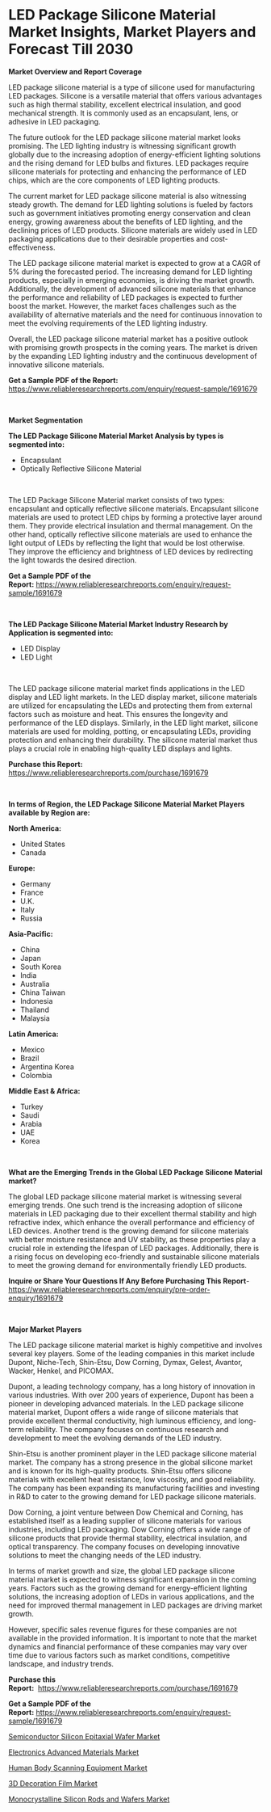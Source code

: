 <p><h1>LED Package Silicone Material Market Insights, Market Players and Forecast Till 2030</h1></p><p><strong>Market Overview and Report Coverage</strong></p>
<p><p>LED package silicone material is a type of silicone used for manufacturing LED packages. Silicone is a versatile material that offers various advantages such as high thermal stability, excellent electrical insulation, and good mechanical strength. It is commonly used as an encapsulant, lens, or adhesive in LED packaging.</p><p>The future outlook for the LED package silicone material market looks promising. The LED lighting industry is witnessing significant growth globally due to the increasing adoption of energy-efficient lighting solutions and the rising demand for LED bulbs and fixtures. LED packages require silicone materials for protecting and enhancing the performance of LED chips, which are the core components of LED lighting products.</p><p>The current market for LED package silicone material is also witnessing steady growth. The demand for LED lighting solutions is fueled by factors such as government initiatives promoting energy conservation and clean energy, growing awareness about the benefits of LED lighting, and the declining prices of LED products. Silicone materials are widely used in LED packaging applications due to their desirable properties and cost-effectiveness.</p><p>The LED package silicone material market is expected to grow at a CAGR of 5% during the forecasted period. The increasing demand for LED lighting products, especially in emerging economies, is driving the market growth. Additionally, the development of advanced silicone materials that enhance the performance and reliability of LED packages is expected to further boost the market. However, the market faces challenges such as the availability of alternative materials and the need for continuous innovation to meet the evolving requirements of the LED lighting industry.</p><p>Overall, the LED package silicone material market has a positive outlook with promising growth prospects in the coming years. The market is driven by the expanding LED lighting industry and the continuous development of innovative silicone materials.</p></p>
<p><strong>Get a Sample PDF of the Report:</strong> <a href="https://www.reliableresearchreports.com/enquiry/request-sample/1691679">https://www.reliableresearchreports.com/enquiry/request-sample/1691679</a></p>
<p>&nbsp;</p>
<p><strong>Market Segmentation</strong></p>
<p><strong>The LED Package Silicone Material Market Analysis by types is segmented into:</strong></p>
<p><ul><li>Encapsulant</li><li>Optically Reflective Silicone Material</li></ul></p>
<p>&nbsp;</p>
<p><p>The LED Package Silicone Material market consists of two types: encapsulant and optically reflective silicone materials. Encapsulant silicone materials are used to protect LED chips by forming a protective layer around them. They provide electrical insulation and thermal management. On the other hand, optically reflective silicone materials are used to enhance the light output of LEDs by reflecting the light that would be lost otherwise. They improve the efficiency and brightness of LED devices by redirecting the light towards the desired direction.</p></p>
<p><strong>Get a Sample PDF of the Report:</strong>&nbsp;<a href="https://www.reliableresearchreports.com/enquiry/request-sample/1691679">https://www.reliableresearchreports.com/enquiry/request-sample/1691679</a></p>
<p>&nbsp;</p>
<p><strong>The LED Package Silicone Material Market Industry Research by Application is segmented into:</strong></p>
<p><ul><li>LED Display</li><li>LED Light</li></ul></p>
<p>&nbsp;</p>
<p><p>The LED package silicone material market finds applications in the LED display and LED light markets. In the LED display market, silicone materials are utilized for encapsulating the LEDs and protecting them from external factors such as moisture and heat. This ensures the longevity and performance of the LED displays. Similarly, in the LED light market, silicone materials are used for molding, potting, or encapsulating LEDs, providing protection and enhancing their durability. The silicone material market thus plays a crucial role in enabling high-quality LED displays and lights.</p></p>
<p><strong>Purchase this Report:</strong>&nbsp; <a href="https://www.reliableresearchreports.com/purchase/1691679">https://www.reliableresearchreports.com/purchase/1691679</a></p>
<p>&nbsp;</p>
<p><strong>In terms of Region, the LED Package Silicone Material Market Players available by Region are:</strong></p>
<p>
    <p> <strong> North America: </strong>
        <ul>
            <li>United States</li>
            <li>Canada</li>
        </ul>
        </p> 
    <p> <strong> Europe: </strong>
        <ul>
            <li>Germany</li>
            <li>France</li>
            <li>U.K.</li>
            <li>Italy</li>
            <li>Russia</li>
        </ul>
        </p> 
    <p> <strong> Asia-Pacific: </strong>
        <ul>
            <li>China</li>
            <li>Japan</li>
            <li>South Korea</li>
            <li>India</li>
            <li>Australia</li>
            <li>China Taiwan</li>
            <li>Indonesia</li>
            <li>Thailand</li>
            <li>Malaysia</li>
        </ul>
        </p> 
    <p> <strong> Latin America: </strong>
        <ul>
            <li>Mexico</li>
            <li>Brazil</li>
            <li>Argentina Korea</li>
            <li>Colombia</li>
        </ul>
        </p> 
    <p> <strong> Middle East & Africa: </strong>
        <ul>
            <li>Turkey</li>
            <li>Saudi</li>
            <li>Arabia</li>
            <li>UAE</li>
            <li>Korea</li>
        </ul>
    </p>
    </p>
<p>&nbsp;</p>
<p><strong>What are the Emerging Trends in the Global LED Package Silicone Material market?</strong></p>
<p><p>The global LED package silicone material market is witnessing several emerging trends. One such trend is the increasing adoption of silicone materials in LED packaging due to their excellent thermal stability and high refractive index, which enhance the overall performance and efficiency of LED devices. Another trend is the growing demand for silicone materials with better moisture resistance and UV stability, as these properties play a crucial role in extending the lifespan of LED packages. Additionally, there is a rising focus on developing eco-friendly and sustainable silicone materials to meet the growing demand for environmentally friendly LED products.</p></p>
<p><strong>Inquire or Share Your Questions If Any Before Purchasing This Report</strong>- <a href="https://www.reliableresearchreports.com/enquiry/pre-order-enquiry/1691679">https://www.reliableresearchreports.com/enquiry/pre-order-enquiry/1691679</a></p>
<p>&nbsp;</p>
<p><strong>Major Market Players</strong></p>
<p><p>The LED package silicone material market is highly competitive and involves several key players. Some of the leading companies in this market include Dupont, Niche-Tech, Shin-Etsu, Dow Corning, Dymax, Gelest, Avantor, Wacker, Henkel, and PICOMAX.</p><p>Dupont, a leading technology company, has a long history of innovation in various industries. With over 200 years of experience, Dupont has been a pioneer in developing advanced materials. In the LED package silicone material market, Dupont offers a wide range of silicone materials that provide excellent thermal conductivity, high luminous efficiency, and long-term reliability. The company focuses on continuous research and development to meet the evolving demands of the LED industry.</p><p>Shin-Etsu is another prominent player in the LED package silicone material market. The company has a strong presence in the global silicone market and is known for its high-quality products. Shin-Etsu offers silicone materials with excellent heat resistance, low viscosity, and good reliability. The company has been expanding its manufacturing facilities and investing in R&D to cater to the growing demand for LED package silicone materials.</p><p>Dow Corning, a joint venture between Dow Chemical and Corning, has established itself as a leading supplier of silicone materials for various industries, including LED packaging. Dow Corning offers a wide range of silicone products that provide thermal stability, electrical insulation, and optical transparency. The company focuses on developing innovative solutions to meet the changing needs of the LED industry.</p><p>In terms of market growth and size, the global LED package silicone material market is expected to witness significant expansion in the coming years. Factors such as the growing demand for energy-efficient lighting solutions, the increasing adoption of LEDs in various applications, and the need for improved thermal management in LED packages are driving market growth.</p><p>However, specific sales revenue figures for these companies are not available in the provided information. It is important to note that the market dynamics and financial performance of these companies may vary over time due to various factors such as market conditions, competitive landscape, and industry trends.</p></p>
<p><strong>Purchase this Report:</strong>&nbsp;&nbsp;<a href="https://www.reliableresearchreports.com/purchase/1691679">https://www.reliableresearchreports.com/purchase/1691679</a></p>
<p></p>
<p><strong>Get a Sample PDF of the Report:</strong>&nbsp;<a href="https://www.reliableresearchreports.com/enquiry/request-sample/1691679">https://www.reliableresearchreports.com/enquiry/request-sample/1691679</a></p>
<p><p><a href="https://medium.com/@adeafrashri2022/semiconductor-silicon-epitaxial-wafer-market-analysis-and-sze-forecasted-for-period-from-2023-to-2815972836ca">Semiconductor Silicon Epitaxial Wafer Market</a></p><p><a href="https://github.com/RickHolmes3/Market-Research-Report-List-1/blob/main/electronics-advanced-materials-market.md">Electronics Advanced Materials Market</a></p><p><a href="https://www.linkedin.com/pulse/human-body-scanning-equipment-market-research-report-unlocks-ngdae/">Human Body Scanning Equipment Market</a></p><p><a href="https://www.linkedin.com/pulse/3d-decoration-film-market-research-report-provides-thorough-sogoe/">3D Decoration Film Market</a></p><p><a href="https://medium.com/@kejsioni/monocrystalline-silicon-rods-and-wafers-market-size-and-market-trends-complete-industry-overview-be6e12bdf88a">Monocrystalline Silicon Rods and Wafers Market</a></p></p>